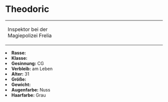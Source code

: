 # Theodoric

<primary-label ref="npc"/>

<secondary-label ref="faergria"/>

<secondary-label ref="hal"/>

<table>
<tr><td>
<p>
Inspektor bei der Magiepolizei Frelia
</p>

</td><td width="300">
<!-- Edit here -->
<img src="theodoric.png" alt="" />
</td></tr>
</table>

<procedure title="Allgemeine Informationen">
<list columns="2">
<li><b>Rasse:</b> <a href="Folks.md" anchor="menschen"></a></li>
<li><b>Klasse:</b> <a href="Classes.md" anchor="zauberer"></a></li>
<li><b>Gesinnung:</b> CG</li>
<li><b>Verbleib:</b> am Leben</li>
</list>
</procedure>

<procedure title="Aussehen">
<list columns="3">
<li><b>Alter:</b> 31</li>
<li><b>Größe:</b> </li>
<li><b>Gewicht:</b> </li>
<li><b>Augenfarbe:</b> Nuss</li>
<li><b>Haarfarbe:</b> Grau</li>
</list>
</procedure>

<procedure title="Beziehungen">
<list columns="2">

</list>
</procedure>